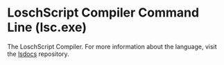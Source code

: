 # LoschScript Compiler Command Line (lsc.exe)
The LoschScript Compiler. For more information about the language, visit the [lsdocs](https://github.com/loschsoftware/lsdocs) repository.
